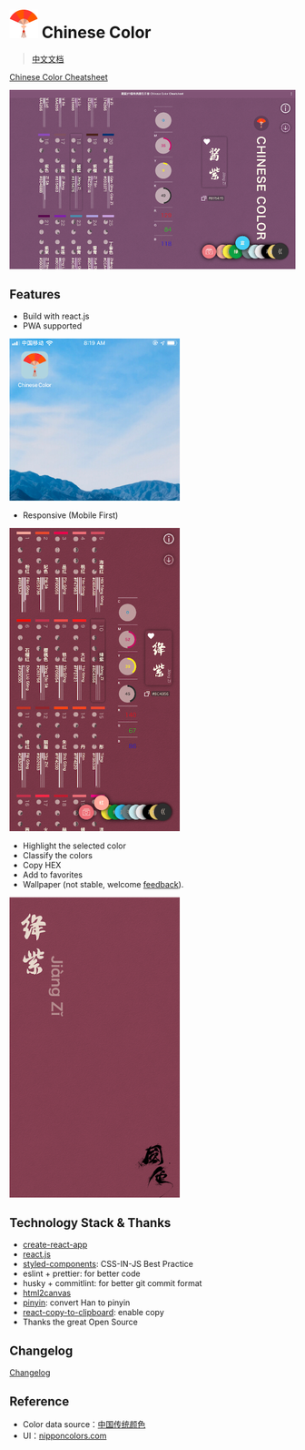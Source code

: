 # <img src="demo/logo.png" alt="Logo" width="50"> Chinese Color

> [中文文档](README.zh.md)

[Chinese Color Cheatsheet](https://works.yangerxiao.com/chinese-colors/)

<img src="demo/pc.png" alt="PC UI" width="600">

## Features

- Build with react.js
- PWA supported

<img src="demo/pwa.jpg" alt="PWA Logo" width="300">

- Responsive (Mobile First)
  
<img src="demo/m.png" alt="Mobile UI" width="300">

- Highlight the selected color
- Classify the colors
- Copy HEX
- Add to favorites
- Wallpaper (not stable, welcome [feedback](https://github.com/zerosoul/chinese-colors/issues)).   
<img src="demo/screenshot.png" alt="screen shot" width="300">

## Technology Stack & Thanks

- [create-react-app](https://github.com/facebook/create-react-app)
- [react.js](https://reactjs.org)
- [styled-components](https://styled-components.com): CSS-IN-JS Best Practice
- eslint + prettier: for better code
- husky + commitlint: for better git commit format
- [html2canvas](http://html2canvas.hertzen.com/)
- [pinyin](https://github.com/hotoo/pinyin): convert Han to pinyin
- [react-copy-to-clipboard](https://github.com/nkbt/react-copy-to-clipboard): enable copy
- Thanks the great Open Source


## Changelog

[Changelog](CHANGELOG.md)

## Reference

- Color data source：[中国传统颜色](http://blog.sina.com.cn/s/blog_5c3b139d0101deia.html)
- UI：[nipponcolors.com](http://nipponcolors.com/)
